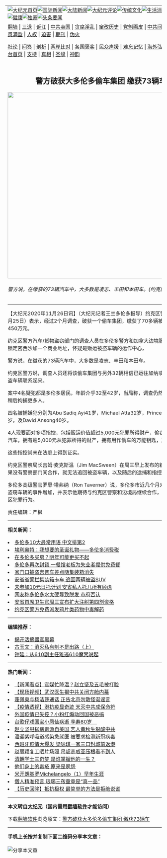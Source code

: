 <a name="1" id="1" target="_blank"></a><span id="1"></span>
<table align=center border="0"><tr><td colspan="2" VALIGN=TOP><a href="https://github.com/aizshe3672/djy/blob/master/gb/nf1351518.md#1"><img src="https://raw.githubusercontent.com/aizshe3672/www/master/t/djy/1.jpg" title="大纪元首页" alt="大纪元首页"></a><a href="https://github.com/aizshe3672/djy/blob/master/gb/n24hr.md#1"><img src="https://raw.githubusercontent.com/aizshe3672/www/master/t/djy/3.jpg" title="国际新闻" alt="国际新闻"></a><a href="https://github.com/aizshe3672/djy/blob/master/gb/nsc413.md#1"><img src="https://raw.githubusercontent.com/aizshe3672/www/master/t/djy/4.jpg" title="大陆新闻" alt="大陆新闻"></a><a href="https://github.com/aizshe3672/djy/blob/master/gb/news392.md#1"><img src="https://raw.githubusercontent.com/aizshe3672/www/master/t/djy/5.jpg" title="大纪元评论" alt="大纪元评论"></a><a href="https://github.com/aizshe3672/djy/blob/master/gb/news2007.md#1"><img src="https://raw.githubusercontent.com/aizshe3672/www/master/t/djy/6.jpg" title="传统文化" alt="传统文化"></a><a href="https://github.com/aizshe3672/djy/blob/master/gb/news2008.md#1"><img src="https://raw.githubusercontent.com/aizshe3672/www/master/t/djy/7.jpg" title="生活消费" alt="生活消费"></a><a href="https://github.com/aizshe3672/djy/blob/master/gb/ncyule.md#1"><img src="https://raw.githubusercontent.com/aizshe3672/www/master/t/djy/8.jpg" title="娱乐休闲" alt="娱乐休闲"></a><a href="https://github.com/aizshe3672/djy/blob/master/gb/nsc1002.md#1"><img src="https://raw.githubusercontent.com/aizshe3672/www/master/t/djy/9.jpg" title="健康" alt="健康"></a><a href="https://github.com/aizshe3672/djy/blob/master/gb/nf6092.md#1"><img src="https://raw.githubusercontent.com/aizshe3672/www/master/t/djy/10a.jpg" title="独家" alt="独家"></a><a href="https://github.com/aizshe3672/djy/blob/master/gb/nf4514.md#1"><img src="https://raw.githubusercontent.com/aizshe3672/www/master/t/djy/12a.jpg" title="头条要闻" alt="头条要闻"></a></td></tr>
<tr><td colspan="2" VALIGN=TOP><a target="_blank" href="https://github.com/aizshe3672/www/blob/master/README.md?zsrh#1">翻墙</a> | <a target="_blank" href="https://github.com/aizshe3672/djy/blob/master/gb/nf5657.md#1">三退</a> | <a target="_blank" href="https://github.com/aizshe3672/djy/blob/master/gb/nf6124.md#1">诉江</a> | <a target="_blank" href="https://github.com/aizshe3672/djy/blob/master/gb/nf1176117.md#1">中共卖国</a> | <a target="_blank" href="https://github.com/aizshe3672/djy/blob/master/gb/nf5773.md#1">贪腐淫乱</a> | <a target="_blank" href="https://github.com/aizshe3672/djy/blob/master/gb/nf1176115.md#1">窜改历史</a> | <a target="_blank" href="https://github.com/aizshe3672/djy/blob/master/gb/nf1176107.md#1">党魁画皮</a> | <a target="_blank" href="https://github.com/aizshe3672/djy/blob/master/gb/nf1320400.md#1">中共间谍</a> | <a target="_blank" href="https://github.com/aizshe3672/djy/blob/master/gb/nf1176114.md#1">破坏传统</a> | <a target="_blank" href="https://github.com/aizshe3672/ntdtv/blob/master/gb/prog447_1.md#1">恶贯满盈</a> | <a target="_blank" href="https://github.com/aizshe3672/djy/blob/master/gb/ncid278.md#1">人权</a> | <a target="_blank" href="https://github.com/aizshe3672/djy/blob/master/gb/nf1176111.md#1">迫害</a> | <a target="_blank" href="https://gitlab.com/szzdlab/mh-qikan/blob/master/README.md#1">期刊</a> | <a target="_blank" href="https://github.com/aizshe3672/djy/blob/master/gb/nf5562.md#1">伪火</a></p><p><a target="_blank" href="https://github.com/aizshe3672/djy/blob/master/gb/9p.md#1">社论</a> | <a target="_blank" href="https://github.com/aizshe3672/djy/blob/master/gb/nf4378.md#1">问答</a> | <a target="_blank" href="https://github.com/aizshe3672/djy/blob/master/gb/nf5792.md#1">剖析</a> | <a target="_blank" href="https://github.com/aizshe3672/djy/blob/master/gb/nf5735.md#1">两岸比对</a> | <a target="_blank" href="https://github.com/aizshe3672/djy/blob/master/gb/nf6119.md#1">各国褒奖</a> | <a target="_blank" href="https://github.com/aizshe3672/djy/blob/master/gb/nf6120.md#1">民众声援</a> | <a target="_blank" href="https://github.com/aizshe3672/djy/blob/master/gb/nf1188594.md#1">难忘记忆</a> | <a target="_blank" href="https://github.com/aizshe3672/djy/blob/master/gb/nf3180.md#1">海外弘传</a> | <a target="_blank" href="https://github.com/aizshe3672/djy/blob/master/gb/nf5410.md#1">万人上访</a> | <a target="_blank" href="https://github.com/aizshe3672/www/blob/master/README.md?zsrh#1">平台首页</a> | <a target="_blank" href="https://github.com/aizshe3672/djy/blob/master/gb/nf4386.md#1">支持</a> | <a target="_blank" href="https://github.com/aizshe3672/djy/blob/master/gb/nf4389.md#1">真相</a> | <a target="_blank" href="https://github.com/aizshe3672/djy/blob/master/gb/nf5790.md#1">圣缘</a> | <a target="_blank" href="https://github.com/aizshe3672/djy/blob/master/gb/nf4786.md#1">神韵</a></td></tr>
<tr><td VALIGN=TOP width="626"><h2 align=center>警方破获大多伦多偷车集团 缴获73辆车</h2>
<img width="600" src="https://i.epochtimes.com/assets/uploads/2020/11/Untitledcar2-600x400.jpg" />
<h6>警方说，在缴获的73辆汽车中，大多数是凌志、丰田和本田车。(约克区警方)
</h6>
<hr>
<p>【大纪元2020年11月26日讯】（大纪元记者王兰多伦多报导）约克区警方周三（11月25日）表示，经过2个月调查，破获一个<ahref="https://github.com/aizshe3672/djy/blob/master/gb/tag/%E5%81%B7%E8%BD%A6%E9%9B%86%E5%9B%A2.md#1">偷车集团</a>，缴获了70多辆被盗车辆，价值450万元。</p>
<p>约克区警方汽车/货物盗窃部门的调查人员在多伦多警方和加拿大边境服务局协助下，锁定密西沙加一个商业地址，怀疑是贩运被盗车辆的运作中心，</p>
<p>警方说，在缴获的73辆汽车中，大多数是凌志、丰田和本田车。</p>
<p>约克区警方说，调查人员还将该<ahref="https://github.com/aizshe3672/djy/blob/master/gb/tag/%E5%81%B7%E8%BD%A6%E9%9B%86%E5%9B%A2.md#1">偷车集团</a>与另外32辆相信已运往加纳或尼日利亚的被盗车辆联系起来。</p>
<p>案中4名疑犯都是多伦多居民，年龄介乎32至42岁，当局称，调查仍然继续，不排除稍后拘捕更多人。</p>
<p>四名被捕嫌犯分别为Abu Sadiq Ayi41岁，Michael Atta32岁，Prince Boateng42岁，及David Ansong40岁。</p>
<p>4人现要面对多项指控，包括贩运价值超过5,000元犯罪所得财产，偷窃超过5,000元汽车，拥有逾5,000元从犯罪所得的财产，拥有用作偷车的万能钥匙，及偷窃汽车。</p>
<p>这些指控尚未在法庭上得到证实。</p>
<p>约克区警察局长吉姆·麦克斯温（Jim MacSween）在周三早上发布的新闻稿中说，如果没有警察部门间合作，就无法追回被盗车辆，以及随后的逮捕和指控。</p>
<p>多伦多高级警官罗恩·塔弗纳（Ron Taverner）说，多伦多市近几个月来，住宅车道盗窃车辆的事件增加，并表示他期待与约克区警察和边境局继续合作，以打击这种跨区犯罪行为。</p>
<p>责任编辑：严枫</p>

<hr>


<strong>相关新闻：</strong>
<li><a href="https://github.com/aizshe3672/djy/blob/master/gb/16/12/5/n8561913.md#1">多伦多10大最常用语 中文排第2</a></li>
<li><a href="https://github.com/aizshe3672/djy/blob/master/gb/16/12/20/n8611891.md#1">埃利奥特：我想要的圣诞礼物——多伦多消费税</a></li>
<li><a href="https://github.com/aizshe3672/djy/blob/master/gb/16/12/28/n8640827.md#1">在多伦多买房？明年可能更买不起</a></li>
<li><a href="https://github.com/aizshe3672/djy/blob/master/gb/20/11/24/n12572760.md#1">多伦多再次封锁 一餐馆老板为失业者提供免费餐</a></li>
<li><a href="https://github.com/aizshe3672/djy/blob/master/gb/22/7/13/n13780223.md#1">家门口被盗吉普车差点随集装箱消失</a></li>
<li><a href="https://github.com/aizshe3672/djy/blob/master/gb/22/7/13/n13779755.md#1">安省省警拦集装箱卡车 追回两辆被盗SUV</a></li>
<li><a href="https://github.com/aizshe3672/djy/blob/master/gb/22/7/13/n13779424.md#1">未参加10元日托计划 安省私人托儿所有顾虑</a></li>
<li><a href="https://github.com/aizshe3672/djy/blob/master/gb/22/7/13/n13779479.md#1">网友称多伦多水太硬导致脱发 市府否认</a></li>
<li><a href="https://github.com/aizshe3672/djy/blob/master/gb/22/7/12/n13779483.md#1">安省首席卫生官周三宣布扩大注射第四剂资格</a></li>
<li><a href="https://github.com/aizshe3672/djy/blob/master/gb/22/7/12/n13779435.md#1">约克区警方免费派发鸦片类药物中毒解药</a></li>
<hr>


<strong>编辑推荐：</strong>
<li><a href="https://github.com/ychojm359/djy/blob/master/gb/10/4/19/n2881569.md?dfh#1" target="_blank">揭开活摘器官黑幕</a></li><li><a href="https://github.com/tsiac2612/djy/blob/master/gb/18/3/7/n10199292.md#1" target="_blank">古玉文：消灭私有制不是出路（上）</a></li><li><a href="https://github.com/tsiac2612/djy/blob/master/gb/13/1/28/n3787603.md#1" target="_blank">钟延：从610副主任难逃610魔咒说起</a></li>
<hr>

<strong>热门新闻：</strong>
<li><a href="https://github.com/aizshe3672/djy/blob/master/gb/20/3/16/n11945071.md#1">【新闻看点】官媒忙降温？赵立坚及五毛被打脸</a></li>
<li><a href="https://github.com/aizshe3672/djy/blob/master/gb/20/3/16/n11943071.md#1">【现场视频】武汉医生揭中共关闭方舱内幕</a></li>
<li><a href="https://github.com/aizshe3672/djy/blob/master/gb/20/3/16/n11945291.md#1">蓬佩奥与杨洁篪通话 正告北京勿散怪诞谣言</a></li>
<li><a href="https://github.com/aizshe3672/djy/blob/master/gb/20/3/15/n11942593.md#1">【疫情透视】港抗疫显奇迹 天灭中共成保命符</a></li>
<li><a href="https://github.com/aizshe3672/djy/blob/master/gb/20/3/16/n11945338.md#1">外国疫情已失控？小粉红煽动回国被恶搞</a></li>
<li><a href="https://github.com/aizshe3672/djy/blob/master/gb/20/3/17/n11946544.md#1">台歌仔戏国宝小凤仙病逝 享寿80岁　</a></li>
<li><a href="https://github.com/aizshe3672/djy/blob/master/gb/20/3/15/n11942589.md#1">赵立坚甩锅病毒源自美国 艺人黄秋生狠酸中共</a></li>
<li><a href="https://github.com/aizshe3672/djy/blob/master/gb/20/3/15/n11942781.md#1">潘迎紫呼吸道感染急就医 被要求检测新冠病毒</a></li>
<li><a href="https://github.com/aizshe3672/djy/blob/master/gb/20/3/15/n11942415.md#1">西班牙疫情大爆发 梁咏琪一家三口封城前返港</a></li>
<li><a href="https://github.com/aizshe3672/djy/blob/master/gb/20/3/16/n11945468.md#1">赵丽颖复工晒片场照 吊超高威亚压根看不到人</a></li>
<li><a href="https://github.com/aizshe3672/djy/blob/master/gb/20/3/11/n11933369.md#1">清朝学士三奇梦 是谁掌握他的一生？</a></li>
<li><a href="https://github.com/aizshe3672/djy/blob/master/gb/20/1/2/n11764074.md#1">他们身上的毒疮 原来是夙怨</a></li>
<li><a href="https://github.com/aizshe3672/djy/blob/master/gb/13/1/31/n3790016.md#1">米开朗基罗Michelangelo（1）早年生涯</a></li>
<li><a href="https://github.com/aizshe3672/djy/blob/master/gb/20/3/11/n11933376.md#1">僧人精准预言 琅琊三孩童竟是“真一品”</a></li>
<li><a href="https://github.com/aizshe3672/djy/blob/master/gb/20/3/7/n11923201.md#1">【历史回眸】抵抗极权 最简单的方法是拒绝说谎</a></li>
<hr>

<strong>本文转自<a href="https://www.epochtimes.com">大纪元</a>（国内需用<a href="https://github.com/aizshe3672/www/blob/master/README.md#8">翻墙软件</a>才能访问）</strong><p>下载<a href="https://github.com/aizshe3672/www/blob/master/README.md#8">翻墙软件</a>浏览原文：<a href="https://www.epochtimes.com/gb/20/11/25/n12575574.htm">警方破获大多伦多偷车集团 缴获73辆车</a></p><hr>

<strong>手机上长按并复制下面二维码分享本文章：</strong><br><br><img src="https://chart.apis.google.com/chart?cht=qr&chs=240x240&choe=UTF-8&chld=M|2&chl=https://github.com/aizshe3672/djy/blob/master/gb/20/11/25/n12575574.md%231" title="分享本文章"></td><td VALIGN=TOP><a href="https://github.com/aizshe3672/djy/blob/master/gb/16/1/21/n4622075.md?dfh#1" target="_blank"><img src="https://raw.githubusercontent.com/aizshe3672/djy/master/gb/300/wei-f1.jpg" title="中共的伪火骗局"  alt="中共的伪火骗局"></a><br><a href="https://github.com/aizshe3672/www/blob/master/README.md?dfh#9" target="_blank"><img src="https://raw.githubusercontent.com/aizshe3672/djy/master/gb/300/yong-h.jpg" title="永恒的见证"  alt="永恒的见证"></a><br><a href="https://github.com/aizshe3672/djy/blob/master/gb/13/9/29/n3974789.md?dfh#1" target="_blank"><img src="https://raw.githubusercontent.com/aizshe3672/djy/master/gb/300/shang-lnz.jpg" title="善良女子被中共投男牢"  alt="善良女子被中共投男牢"></a><br><a href="https://github.com/aizshe3672/djy/blob/master/gb/16/3/16/n4663449.md?dfh#1" target="_blank"><img src="https://raw.githubusercontent.com/aizshe3672/djy/master/gb/300/huo-z3.jpg" title="警卫目击活摘器官"  alt="警卫目击活摘器官"></a><br><a href="https://github.com/aizshe3672/djy/blob/master/gb/16/8/7/n8177641.md?dfh#1" target="_blank"><img src="https://raw.githubusercontent.com/aizshe3672/djy/master/gb/300/huo-z4.jpg" title="证人描述活摘恐怖"  alt="证人描述活摘恐怖"></a><br><a href="https://github.com/aizshe3672/djy/blob/master/gb/10/4/19/n2881569.md?dfh#1" target="_blank"><img src="https://raw.githubusercontent.com/aizshe3672/djy/master/gb/300/huo-z1.jpg" title="揭开活摘器官黑幕"  alt="揭开活摘器官黑幕"></a><br><a href="https://github.com/aizshe3672/djy/blob/master/gb/10/11/7/n3077476.md?dfh#1" target="_blank"><img src="https://raw.githubusercontent.com/aizshe3672/djy/master/gb/300/ma-ks.jpg" title="马克思的成魔之路"  alt="马克思的成魔之路"></a><br><a href="https://github.com/aizshe3672/djy/blob/master/gb/14/6/9/n4173977.md?dfh#1" target="_blank"><img src="https://raw.githubusercontent.com/aizshe3672/djy/master/gb/300/chang-zs.jpg" title="藏字石 蕴天机"  alt="藏字石 蕴天机"></a><br><a href="https://github.com/aizshe3672/djy/blob/master/gb/18/5/10/n10381511.md?dfh#1" target="_blank"><img src="https://raw.githubusercontent.com/aizshe3672/djy/master/gb/300/st1.jpg" title="关注三亿人三退"  alt="关注三亿人三退"></a><br><a href="https://github.com/aizshe3672/djy/blob/master/gb/18/3/21/n10237682.md?dfh#1" target="_blank"><img src="https://raw.githubusercontent.com/aizshe3672/djy/master/gb/300/jie-t.jpg" title="解体中共复兴中华"  alt="解体中共复兴中华"></a><br><a href="https://github.com/aizshe3672/djy/blob/master/gb/9/2/9/n2422991.md?dfh#1" target="_blank"><img src="https://raw.githubusercontent.com/aizshe3672/djy/master/gb/300/gao-zs.jpg" title="中共迫害良心律师"  alt="中共迫害良心律师"></a><br><a href="https://github.com/aizshe3672/djy/blob/master/gb/18/12/9/n10900044.md?dfh#1" target="_blank"><img src="https://raw.githubusercontent.com/aizshe3672/djy/master/gb/300/sj1.jpg" title="三百多万人举报江泽民"  alt="三百多万人举报江泽民"></a><br><a href="https://github.com/aizshe3672/djy/blob/master/gb/18/8/28/n10672014.md?dfh#1" target="_blank"><img src="https://raw.githubusercontent.com/aizshe3672/djy/master/gb/300/sj2.jpg" title="这些官员为何起诉江泽民"  alt="这些官员为何起诉江泽民"></a><br><a href="https://github.com/aizshe3672/djy/blob/master/gb/8/12/18/n2367165.md?dfh#1" target="_blank"><img src="https://raw.githubusercontent.com/aizshe3672/djy/master/gb/300/liangan.jpg" title="海峡两岸的强烈对比"  alt="海峡两岸的强烈对比"></a><br><a href="https://github.com/aizshe3672/djy/blob/master/gb/15/12/10/n4593139.md?dfh#1" target="_blank"><img src="https://raw.githubusercontent.com/aizshe3672/djy/master/gb/300/jia-ndzl.jpg" title="加拿大总理的贺信"  alt="加拿大总理的贺信"></a><br><a href="https://github.com/aizshe3672/djy/blob/master/gb/11/6/17/n3289382.md?dfh#1" target="_blank"><img src="https://raw.githubusercontent.com/aizshe3672/djy/master/gb/300/xiao-wd.jpg" title="探寻真相兼听则明"  alt="探寻真相兼听则明"></a><br><a href="https://github.com/aizshe3672/djy/blob/master/gb/18/10/27/n10812623.md?dfh#1" target="_blank"><img src="https://raw.githubusercontent.com/aizshe3672/djy/master/gb/300/yindu.jpg" title="印度媒体报道东方"  alt="印度媒体报道东方"></a><br><a href="https://github.com/aizshe3672/djy/blob/master/gb/18/6/9/n10469652.md?dfh#1" target="_blank"><img src="https://raw.githubusercontent.com/aizshe3672/djy/master/gb/300/xie-j.jpg" title="不一样的海外校园"  alt="不一样的海外校园"></a><br><a href="https://github.com/aizshe3672/djy/blob/master/gb/7/4/5/n1669415.md?dfh#1" target="_blank"><img src="https://raw.githubusercontent.com/aizshe3672/djy/master/gb/300/li-up.jpg" title="从大师到徒弟的传奇"  alt="从大师到徒弟的传奇"></a><br><a href="https://github.com/aizshe3672/djy/blob/master/gb/17/5/26/n9191512.md?dfh#1" target="_blank"><img src="https://raw.githubusercontent.com/aizshe3672/djy/master/gb/300/zfl2.jpg" title="亿万人与东方一本奇书"  alt="亿万人与东方一本奇书"></a><br><a href="https://github.com/aizshe3672/djy/blob/master/gb/13/11/27/n4020290.md?dfh#1" target="_blank"><img src="https://raw.githubusercontent.com/aizshe3672/djy/master/gb/300/zhen-h.jpg" title="大陆见不到的震撼场面"  alt="大陆见不到的震撼场面"></a><br><a href="https://github.com/aizshe3672/djy/blob/master/gb/15/7/17/n4482910.md?dfh#1" target="_blank"><img src="https://raw.githubusercontent.com/aizshe3672/djy/master/gb/300/dalu-sk.jpg" title="人心向善 大陆当初盛况"  alt="人心向善 大陆当初盛况"></a><br><a href="https://github.com/aizshe3672/djy/blob/master/gb/19/1/5/n10955468.md?dfh#1" target="_blank"><img src="https://raw.githubusercontent.com/aizshe3672/djy/master/gb/300/zfl1.jpg" title="追寻真理 这书讲什么"  alt="追寻真理 这书讲什么"></a><br><a href="https://github.com/aizshe3672/www/blob/master/README.md?dfh#1" target="_blank"><img src="https://raw.githubusercontent.com/aizshe3672/djy/master/gb/300/fq1.jpg" title="下载免费翻墙软件"  alt="下载免费翻墙软件"></a><br></td></tr></table>
